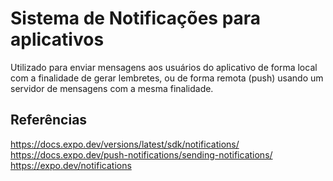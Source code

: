 # Sistema de Notificações para aplicativos

Utilizado para enviar mensagens aos usuários do aplicativo de forma local com a finalidade de gerar lembretes, ou de forma remota (push) usando um servidor de mensagens com a mesma finalidade.

## Referências

https://docs.expo.dev/versions/latest/sdk/notifications/
https://docs.expo.dev/push-notifications/sending-notifications/
https://expo.dev/notifications
